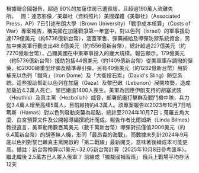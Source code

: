 根據聯合國報告，超過 90%的加薩住房已遭毀壞，且超過190萬人流離失所。   圖：達志影像／美聯社（資料照片）美國媒體《美聯社》（Associated Press，AP）7日引述布朗大學（Brown University）「戰爭成本核算」（Costs of War）專案報告，稱美國在加薩戰爭第一年當中，對以色列（Israel）的軍事援助達179億美元（約5736億新台幣），涵蓋軍售、彈藥補給及導彈防禦系統資金，另加中東美軍行動支出48.6億美元（約1556億新台幣），總計超過227億美元（約7270億新台幣），凸顯美國在中東軍事投入的龐大規模。報告顯示，179億美元（約5736億新台幣）援助包括44億美元（約1409億新台幣）從美軍庫存調撥的彈藥，如2000磅重型炸彈及精準導引彈，另有40億美元（約1282億新台幣）用於補充以色列「鐵穹」（Iron Dome）及「大衛投石索」（David's Sling）防空系統。這些援助幫助以色列在加薩（Gaza）及黎巴嫩（Lebanon）展開攻勢，造成加薩近4.2萬人死亡、黎巴嫩逾1400人喪生。美軍為因應伊朗支持的胡塞武裝（Houthis）及真主黨（Hezbollah）威脅，部署航艦打擊群及戰鬥機中隊，兵力從3.4萬人增至高峰5萬人，目前維持約4.3萬人。該專案報告以2023年10月7日哈瑪斯（Hamas）對以色列發動突襲為起點，統計至2024年10月7日；蒐羅五角大廈、白宮預算文件及公開報導編撰統計而成。報告作者比爾姆斯（Linda Bilmes）教授直言，美軍動用數百萬美元（數千萬新台幣）導彈對抗僅值2000美元（約6.4萬新台幣）的胡塞無人機，形同「最昂貴的海戰」。而數據未列計2024年9月底以色列對黎巴嫩真主黨開啟的「第二戰線」最新開支，意味著後續成本可能更高。備註：新台幣換算以1美元=32.05新台幣計算（2025年10月8日參考匯率）。繼北韓後 2.5萬古巴人將入俄軍？ 前線成「獨裁國補習班」 俄兵上戰場平均存活12天 